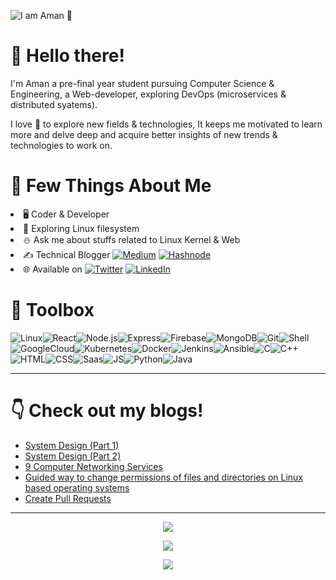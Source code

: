 ![I am Aman 👀](https://user-images.githubusercontent.com/53443872/135729235-13a4c6fe-fdaf-42e6-9597-be5d63e1a61d.gif)


# 👋 Hello there!

I'm Aman a pre-final year student pursuing Computer Science & Engineering, a Web-developer, exploring DevOps (microservices & distributed syatems).

I love :blue_heart: to explore new fields & technologies, It keeps me motivated to learn more and delve deep and acquire better insights of new trends & technologies to work on.

# 🧐 Few Things About Me
<li>🖥️ Coder & Developer</li>
<li>📂 Exploring Linux filesystem</li>
<li>⛄ Ask me about stuffs related to Linux Kernel & Web</li>
<li>✍️ Technical Blogger <a href="https://aman-raza.medium.com/" target="_blank"><img alt="Medium" src="https://img.shields.io/badge/-Medium-0A0A0A?&style=flat-square&logo=medium&logoColor=white" /></a>
<a href="https://hashnode.com/@amanraza" target="_blank"><img alt="Hashnode" src="https://img.shields.io/badge/-Hashnode-2962FF?logo=hashnode&style=flat-square" /></a>
</li>
<li>🌐 Available on <a href="https://twitter.com/theamanraza" target="_blank">
<img alt="Twitter" src="https://img.shields.io/badge/-Twitter-1DA1F2?logo=twitter&logoColor=white&style=flat-square" /></a>
<a href="https://www.linkedin.com/in/aman-raza/" target="_blank">
<img alt="LinkedIn" src="https://img.shields.io/badge/-LinkedIn-0A66C2?&style=flat-square&logo=linkedin&logoColor=white" />
</a>
</a></li>


# 🧰 Toolbox
![Linux](https://img.shields.io/badge/Linux-000000?style=for-the-badge&logo=linux&logoColor=yellow)![React](https://img.shields.io/badge/-ReactJS-grey?&style=for-the-badge&logo=react&logoColor=61DAFB)![Node.js](https://img.shields.io/badge/-Node.js-black?&style=for-the-badge&logo=node.js&logoColor=339933)![Express](https://img.shields.io/badge/-Express-grey?&style=for-the-badge&logo=express&logoColor=white)![Firebase](https://img.shields.io/badge/-Firebase-4c8bf5?&style=for-the-badge&&logo=firebase&logoColor=ffca28)![MongoDB](https://img.shields.io/badge/-MongoDB-white?&style=for-the-badge&logo=mongodb&logoColor=47A248)![Git](https://img.shields.io/badge/-Git-F05032?&style=for-the-badge&logo=git&logoColor=white)![Shell](https://img.shields.io/badge/Shell_Script-121011?style=for-the-badge&logo=gnu-bash&logoColor=white)![GoogleCloud](https://img.shields.io/badge/Google_Cloud-4285F4?style=for-the-badge&logo=google-cloud&logoColor=white)![Kubernetes](https://img.shields.io/badge/Kubernetes-1877F2?style=for-the-badge&logo=kubernetes&logoColor=white)![Docker](https://img.shields.io/badge/Docker-0db7ed?style=for-the-badge&logo=docker&logoColor=white)![Jenkins](https://img.shields.io/badge/Jenkins-D33834?style=for-the-badge&logo=jenkins&logoColor=white)![Ansible](https://img.shields.io/badge/Ansible-000000?style=for-the-badge&logo=ansible&logoColor=white)![C](https://img.shields.io/badge/C-00599C?style=for-the-badge&logo=c&logoColor=white)![C++](https://img.shields.io/badge/C%2B%2B-00599C?style=for-the-badge&logo=c%2B%2B&logoColor=white)![HTML](https://img.shields.io/badge/-html5-E34F26?&style=for-the-badge&logo=html5&logoColor=white)![CSS](https://img.shields.io/badge/-css3-1572B6?&style=for-the-badge&logo=css3&logoColor=white)![Saas](https://img.shields.io/badge/Sass-CC6699?style=for-the-badge&logo=sass&logoColor=white)![JS](https://img.shields.io/badge/-javascript-F7DF1E?&style=for-the-badge&logo=javascript&logoColor=black)![Python](https://img.shields.io/badge/-Python-3776AB?&style=for-the-badge&logo=python&logoColor=yellow)![Java](https://img.shields.io/badge/Java-ED8B00?style=for-the-badge&logo=java&logoColor=white)

------

# 👇 Check out my blogs!
<!-- BLOG:START -->
- [System Design (Part 1)](https://medium.com/tek-society/system-design-part-1-28e5296fa711)
- [System Design (Part 2)](https://medium.com/tek-society/system-design-part-2-56d43a5ea79a)
- [9 Computer Networking Services](https://amanraza.hashnode.dev/9-computer-networking-services)
- [Guided way to change permissions of files and directories on Linux based operating systems](https://amanraza.hashnode.dev/guided-way-to-change-permissions-of-files-and-directories-on-linux-based-operating-systems)
- [Create Pull Requests](https://aman-raza.medium.com/pull-requests-through-git-d24e79427664)
<!-- BLOG:END -->

-----

<p align="center"><a><img src="https://github-readme-stats.vercel.app/api/top-langs/?username=aman-raza&theme=dark"></a></p>
<p align="center"><a><img src="https://github-readme-streak-stats.herokuapp.com?user=aman-raza&theme=dark"></a></p>
<p align="center"><a><img src="https://github-readme-stats.vercel.app/api?username=aman-raza&theme=dark"></a></p>
